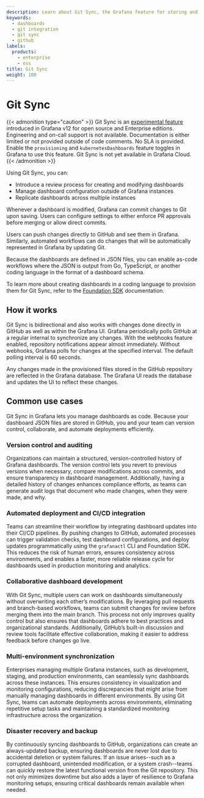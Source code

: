 ```yaml
---
description: Learn about Git Sync, the Grafana feature for storing and managing dashboards within GitHub repositories.
keywords:
  - dashboards
  - git integration
  - git sync
  - github
labels:
  products:
    - enterprise
    - oss
title: Git Sync
weight: 100
---
```


# Git Sync

{{< admonition type="caution" >}}
Git Sync is an [experimental feature](https://grafana.com/docs/release-life-cycle/) introduced in Grafana v12 for open source and Enterprise editions. Engineering and on-call support is not available. Documentation is either limited or not provided outside of code comments. No SLA is provided. Enable the `provisioning` and `kubernetesDashboards` feature toggles in Grafana to use this feature. Git Sync is not yet available in Grafana Cloud.
{{< /admonition >}}

Using Git Sync, you can:

- Introduce a review process for creating and modifying dashboards
- Manage dashboard configuration outside of Grafana instances
- Replicate dashboards across multiple instances

Whenever a dashboard is modified, Grafana can commit changes to Git upon saving. Users can configure settings to either enforce PR approvals before merging or allow direct commits.

Users can push changes directly to GitHub and see them in Grafana. Similarly, automated workflows can do changes that will be automatically represented in Grafana by updating Git.

Because the dashboards are defined in JSON files, you can enable as-code workflows where the JSON is output from Go, TypeScript, or another coding language in the format of a dashboard schema.

To learn more about creating dashboards in a coding language to provision them for Git Sync, refer to the [Foundation SDK](https://grafana.com/docs/grafana/<GRAFANA_VERSION>/observability-as-code/foundation-sdk) documentation.

## How it works

Git Sync is bidirectional and also works with changes done directly in GitHub as well as within the Grafana UI.
Grafana periodically polls GitHub at a regular internal to synchronize any changes.
With the webhooks feature enabled, repository notifications appear almost immediately.
Without webhooks, Grafana polls for changes at the specified interval.
The default polling interval is 60 seconds.

Any changes made in the provisioned files stored in the GitHub repository are reflected in the Grafana database.
The Grafana UI reads the database and updates the UI to reflect these changes.

## Common use cases

Git Sync in Grafana lets you manage dashboards as code.
Because your dashboard JSON files are stored in GitHub, you and your team can version control, collaborate, and automate deployments efficiently.

### Version control and auditing

Organizations can maintain a structured, version-controlled history of Grafana dashboards.
The version control lets you revert to previous versions when necessary, compare modifications across commits, and ensure transparency in dashboard management.
Additionally, having a detailed history of changes enhances compliance efforts, as teams can generate audit logs that document who made changes, when they were made, and why.

### Automated deployment and CI/CD integration

Teams can streamline their workflow by integrating dashboard updates into their CI/CD pipelines.
By pushing changes to GitHub, automated processes can trigger validation checks, test dashboard configurations, and deploy updates programmatically using the `grafanactl` CLI and Foundation SDK.
This reduces the risk of human errors, ensures consistency across environments, and enables a faster, more reliable release cycle for dashboards used in production monitoring and analytics.

### Collaborative dashboard development

With Git Sync, multiple users can work on dashboards simultaneously without overwriting each other’s modifications.
By leveraging pull requests and branch-based workflows, teams can submit changes for review before merging them into the main branch. This process not only improves quality control but also ensures that dashboards adhere to best practices and organizational standards. Additionally, GitHub’s built-in discussion and review tools facilitate effective collaboration, making it easier to address feedback before changes go live.

### Multi-environment synchronization

Enterprises managing multiple Grafana instances, such as development, staging, and production environments, can seamlessly sync dashboards across these instances.
This ensures consistency in visualization and monitoring configurations, reducing discrepancies that might arise from manually managing dashboards in different environments.
By using Git Sync, teams can automate deployments across environments, eliminating repetitive setup tasks and maintaining a standardized monitoring infrastructure across the organization.

### Disaster recovery and backup

By continuously syncing dashboards to GitHub, organizations can create an always-updated backup, ensuring dashboards are never lost due to accidental deletion or system failures.
If an issue arises--such as a corrupted dashboard, unintended modification, or a system crash--teams can quickly restore the latest functional version from the Git repository.
This not only minimizes downtime but also adds a layer of resilience to Grafana monitoring setups, ensuring critical dashboards remain available when needed.
